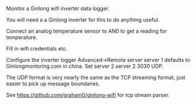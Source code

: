 Monitor a Ginlong wifi inverter data logger.

You will need a a Ginlong inverter for this to do anything useful.

Connect an analog temperature sensor to AN0 to get a reading for temperature.

Fill in wifi credentials etc.

Configure the inverter logger 
Advanced->Remote server
server 1 defaults to Ginlongmontoring.com in china.
Set server 2
server 2 <ip address> 3030 UDP.

The UDP format is very nearly the same as the TCP streaming format,
just easier to pick up message boundaries.

See https://github.com/graham0/ginlong-wifi for tcp stream parser.

